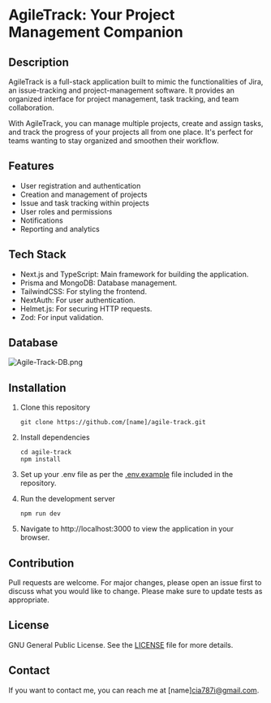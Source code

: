 # AgileTrack: Your Project Management Companion

## Description

AgileTrack is a full-stack application built to mimic the functionalities of Jira, an issue-tracking and project-management software. It provides an organized interface for project management, task tracking, and team collaboration.

With AgileTrack, you can manage multiple projects, create and assign tasks, and track the progress of your projects all from one place. It's perfect for teams wanting to stay organized and smoothen their workflow.

## Features

- User registration and authentication
- Creation and management of projects
- Issue and task tracking within projects
- User roles and permissions
- Notifications
- Reporting and analytics

## Tech Stack

- Next.js and TypeScript: Main framework for building the application.
- Prisma and MongoDB: Database management.
- TailwindCSS: For styling the frontend.
- NextAuth: For user authentication.
- Helmet.js: For securing HTTP requests.
- Zod: For input validation.

## Database

![Agile-Track-DB.png](https://i.postimg.cc/Wb26jKPj/Agile-Track-DB.png)

## Installation

1. Clone this repository

   ```
   git clone https://github.com/[name]/agile-track.git
   ```

2. Install dependencies

   ```
   cd agile-track
   npm install
   ```

3. Set up your .env file as per the [.env.example](.env.example) file included in the repository.

4. Run the development server

   ```
   npm run dev
   ```

5. Navigate to http://localhost:3000 to view the application in your browser.

## Contribution

Pull requests are welcome. For major changes, please open an issue first to discuss what you would like to change. Please make sure to update tests as appropriate.

## License

GNU General Public License. See the [LICENSE](LICENSE) file for more details.

## Contact

If you want to contact me, you can reach me at [name]cia787i@gmail.com.
